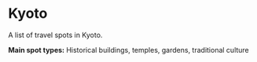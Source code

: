 # Kyoto

A list of travel spots in Kyoto.

**Main spot types:** Historical buildings, temples, gardens, traditional culture

<!--

## Spot Template

### Spot Name

| Field | Value |
|-------|-------|
| **Type** | |
| **Nearest Station** | |
| **Google Maps** | [Link]() |
| **Recommended Season/Month** | |

Description goes here.

Copy and use the above template for each spot entry

-->
